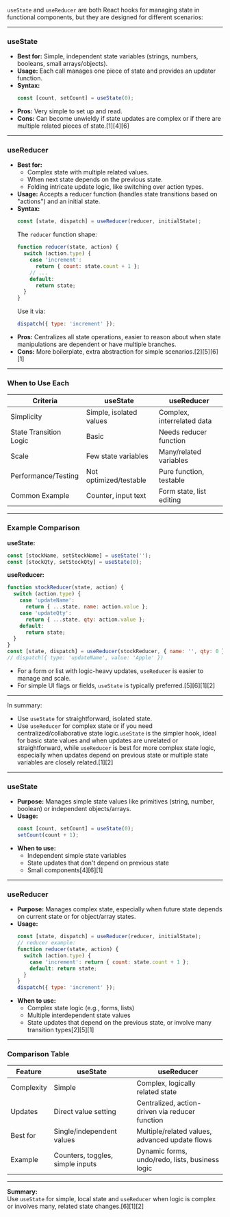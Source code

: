 `useState` and `useReducer` are both React hooks for managing state in functional components, but they are designed for different scenarios:

***

### useState

- **Best for:** Simple, independent state variables (strings, numbers, booleans, small arrays/objects).
- **Usage:** Each call manages one piece of state and provides an updater function.
- **Syntax:**
  ```js
  const [count, setCount] = useState(0);
  ```
- **Pros:** Very simple to set up and read.
- **Cons:** Can become unwieldy if state updates are complex or if there are multiple related pieces of state.[1][4][6]

***

### useReducer

- **Best for:**
    - Complex state with multiple related values.
    - When next state depends on the previous state.
    - Folding intricate update logic, like switching over action types.
- **Usage:** Accepts a reducer function (handles state transitions based on "actions") and an initial state.
- **Syntax:**
  ```js
  const [state, dispatch] = useReducer(reducer, initialState);
  ```
  The `reducer` function shape:
  ```js
  function reducer(state, action) {
    switch (action.type) {
      case 'increment':
        return { count: state.count + 1 };
      // ...
      default:
        return state;
    }
  }
  ```
  Use it via:
  ```js
  dispatch({ type: 'increment' });
  ```
- **Pros:** Centralizes all state operations, easier to reason about when state manipulations are dependent or have multiple branches.
- **Cons:** More boilerplate, extra abstraction for simple scenarios.[2][5][6][1]

***

### When to Use Each

| Criteria                            | useState                   | useReducer                |
|--------------------------------------|----------------------------|---------------------------|
| Simplicity                          | Simple, isolated values    | Complex, interrelated data|
| State Transition Logic               | Basic                      | Needs reducer function    |
| Scale                               | Few state variables        | Many/related variables    |
| Performance/Testing                  | Not optimized/testable     | Pure function, testable   |
| Common Example                      | Counter, input text        | Form state, list editing  |

***

### Example Comparison

**useState:**
```js
const [stockName, setStockName] = useState('');
const [stockQty, setStockQty] = useState(0);
```
**useReducer:**
```js
function stockReducer(state, action) {
  switch (action.type) {
    case 'updateName':
      return { ...state, name: action.value };
    case 'updateQty':
      return { ...state, qty: action.value };
    default:
      return state;
  }
}
const [state, dispatch] = useReducer(stockReducer, { name: '', qty: 0 });
// dispatch({ type: 'updateName', value: 'Apple' })
```

- For a form or list with logic-heavy updates, `useReducer` is easier to manage and scale.
- For simple UI flags or fields, `useState` is typically preferred.[5][6][1][2]

***

In summary:
- Use `useState` for straightforward, isolated state.
- Use `useReducer` for complex state or if you need centralized/collaborative state logic.`useState` is the simpler hook, ideal for basic state values and when updates are unrelated or straightforward, while `useReducer` is best for more complex state logic, especially when updates depend on previous state or multiple state variables are closely related.[1][2]

***

### useState

- **Purpose:** Manages simple state values like primitives (string, number, boolean) or independent objects/arrays.
- **Usage:**
  ```js
  const [count, setCount] = useState(0);
  setCount(count + 1);
  ```
- **When to use:**
    - Independent simple state variables
    - State updates that don't depend on previous state
    - Small components[4][6][1]

***

### useReducer

- **Purpose:** Manages complex state, especially when future state depends on current state or for object/array states.
- **Usage:**
  ```js
  const [state, dispatch] = useReducer(reducer, initialState);
  // reducer example:
  function reducer(state, action) {
    switch (action.type) {
      case 'increment': return { count: state.count + 1 };
      default: return state;
    }
  }
  dispatch({ type: 'increment' });
  ```
- **When to use:**
    - Complex state logic (e.g., forms, lists)
    - Multiple interdependent state values
    - State updates that depend on the previous state, or involve many transition types[2][5][1]

***

### Comparison Table

| Feature      | useState                                  | useReducer                                        |
|--------------|-------------------------------------------|---------------------------------------------------|
| Complexity   | Simple                                    | Complex, logically related state                   |
| Updates      | Direct value setting                      | Centralized, action-driven via reducer function    |
| Best for     | Single/independent values                 | Multiple/related values, advanced update flows     |
| Example      | Counters, toggles, simple inputs          | Dynamic forms, undo/redo, lists, business logic    |

***

**Summary:**  
Use `useState` for simple, local state and `useReducer` when logic is complex or involves many, related state changes.[6][1][2]
